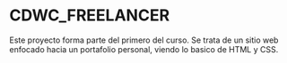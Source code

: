 # CDWC_FREELANCER
Este proyecto forma parte del primero del curso.
Se trata de un sitio web enfocado hacia un portafolio personal,
viendo lo basico de HTML y CSS. 

